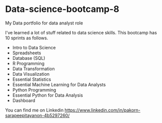 # Data-science-bootcamp-8
My Data portfolio for data analyst role

I've learned a lot of stuff related to data science skills. This bootcamp has 10 sprints as follows.

- Intro to Data Science
- Spreadsheets
- Database (SQL)
- R Programming
- Data Transformation
- Data Visualization
- Essential Statistics
- Essential Machine Learning for Data Analysts
- Python Programming
- Essential Python for Data Analysis
- Dashboard

You can find me on Linkedin https://www.linkedin.com/in/pakorn-sarapeepitayanon-4b5297260/
